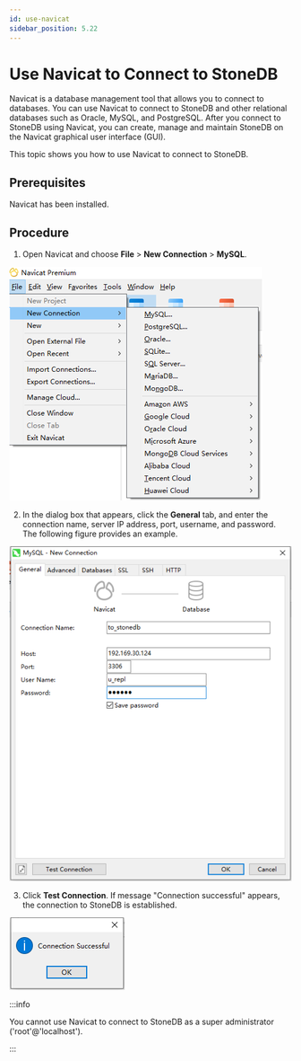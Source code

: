 ```yaml
---
id: use-navicat
sidebar_position: 5.22
---
```


# Use Navicat to Connect to StoneDB

Navicat is a database management tool that allows you to connect to databases. You can use Navicat to connect to StoneDB and other relational databases such as Oracle, MySQL, and PostgreSQL. After you connect to StoneDB using Navicat, you can create, manage and maintain StoneDB on the Navicat graphical user interface (GUI).

This topic shows you how to use Navicat to connect to StoneDB.
## Prerequisites
Navicat has been installed.
## Procedure

1. Open Navicat and choose **File** > **New Connection** > **MySQL**.

![](./navicat-step1.png)

2. In the dialog box that appears, click the **General** tab, and enter the connection name, server IP address, port, username, and password. The following figure provides an example.

![](./navicat-step2.png)

3. Click **Test Connection**. If message "Connection successful" appears, the connection to StoneDB is established.

![](./navicat-step3.png)

:::info

You cannot use Navicat to connect to StoneDB as a super administrator ('root'@'localhost').

:::
